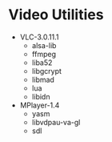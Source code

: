 # Video Utilities

* VLC-3.0.11.1
	* alsa-lib
	* ffmpeg
	* liba52
	* libgcrypt
	* libmad
	* lua
	* libidn
* MPlayer-1.4
	* yasm
	* libvdpau-va-gl
	* sdl
